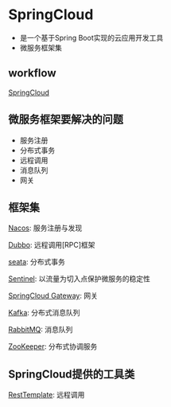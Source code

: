 # SpringCloud

- 是一个基于Spring Boot实现的云应用开发工具
- 微服务框架集

## workflow

[SpringCloud](SpringCloud_Workflow.md)

## 微服务框架要解决的问题

- 服务注册
- 分布式事务
- 远程调用
- 消息队列
- 网关

## 框架集

[Nacos](Nacos.md): 服务注册与发现

[Dubbo](Dubbo.md): 远程调用[RPC]框架

[seata](Seata.md): 分布式事务

[Sentinel](Sentinel.md): 以流量为切入点保护微服务的稳定性

[SpringCloud Gateway](SpringGateway.md): 网关

[Kafka](Kafka.md): 分布式消息队列

[RabbitMQ](RabbitMQ.md): 消息队列

[ZooKeeper](ZooKeeper.md): 分布式协调服务

## SpringCloud提供的工具类

[RestTemplate](RestTemplate.md): 远程调用
